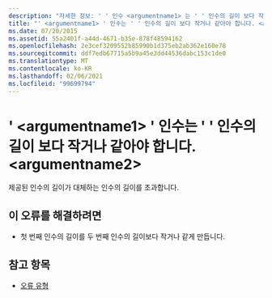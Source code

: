 ```yaml
---
description: "자세한 정보: ' ' 인수 <argumentname1> 는 ' ' 인수의 길이 보다 작거나 같아야 합니다. '<argumentname2>"
title: "' <argumentname1> ' 인수는 ' ' 인수의 길이 보다 작거나 같아야 합니다. <argumentname2>"
ms.date: 07/20/2015
ms.assetid: 55a2401f-a44d-4671-b35e-878f48594162
ms.openlocfilehash: 2e3cef3209552b85990b1d375eb2ab362e160e78
ms.sourcegitcommit: ddf7edb67715a5b9a45e3dd44536dabc153c1de0
ms.translationtype: MT
ms.contentlocale: ko-KR
ms.lasthandoff: 02/06/2021
ms.locfileid: "99699794"
---
```

# <a name="argument-argumentname1-must-be-less-than-or-equal-the-length-of-argument-argumentname2"></a>' \<argumentname1> ' 인수는 ' ' 인수의 길이 보다 작거나 같아야 합니다. \<argumentname2>

제공된 인수의 길이가 대체하는 인수의 길이를 초과합니다.  
  
## <a name="to-correct-this-error"></a>이 오류를 해결하려면  
  
- 첫 번째 인수의 길이를 두 번째 인수의 길이보다 작거나 같게 만듭니다.  
  
## <a name="see-also"></a>참고 항목

- [오류 유형](../programming-guide/language-features/error-types.md)
